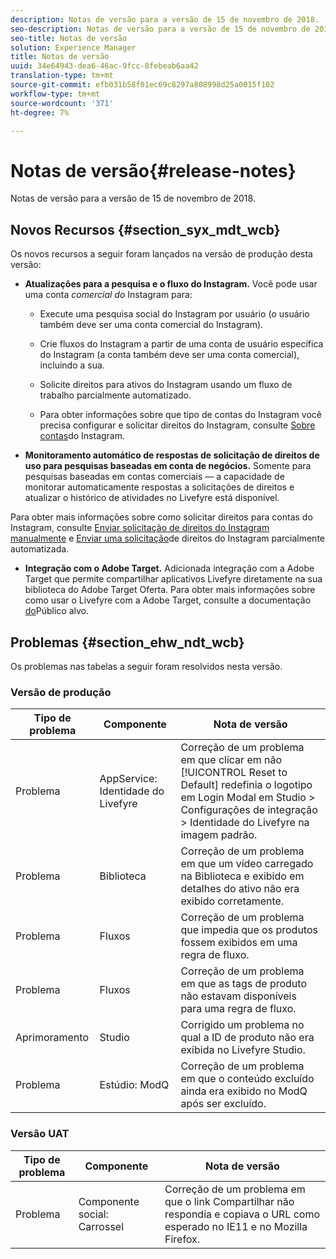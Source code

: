 ```yaml
---
description: Notas de versão para a versão de 15 de novembro de 2018.
seo-description: Notas de versão para a versão de 15 de novembro de 2018.
seo-title: Notas de versão
solution: Experience Manager
title: Notas de versão
uuid: 34e64943-dea6-46ac-9fcc-8febeab6aa42
translation-type: tm+mt
source-git-commit: efb031b58f01ec69c8297a808998d25a0015f102
workflow-type: tm+mt
source-wordcount: '371'
ht-degree: 7%

---
```



# Notas de versão{#release-notes}

Notas de versão para a versão de 15 de novembro de 2018.

## Novos Recursos {#section_syx_mdt_wcb}

Os novos recursos a seguir foram lançados na versão de produção desta versão:

* **Atualizações para a pesquisa e o fluxo do Instagram.** Você pode usar uma conta *comercial do* Instagram para:

   * Execute uma pesquisa social do Instagram por usuário (o usuário também deve ser uma conta comercial do Instagram).

   * Crie fluxos do Instagram a partir de uma conta de usuário específica do Instagram (a conta também deve ser uma conta comercial), incluindo a sua.

   * Solicite direitos para ativos do Instagram usando um fluxo de trabalho parcialmente automatizado.

   * Para obter informações sobre que tipo de contas do Instagram você precisa configurar e solicitar direitos do Instagram, consulte [Sobre contas](/help/using/c-users-creating-accounts-with-studio-access/t-configure-social-accout-instagram/c-about-instagram-accounts.md)do Instagram.

* **Monitoramento automático de respostas de solicitação de direitos de uso para pesquisas baseadas em conta de negócios.** Somente para pesquisas baseadas em contas comerciais — a capacidade de monitorar automaticamente respostas a solicitações de direitos e atualizar o histórico de atividades no Livefyre está disponível.

Para obter mais informações sobre como solicitar direitos para contas do Instagram, consulte [Enviar solicitação de direitos do Instagram manualmente](/help/using/c-how-requesting-rights-works/c-send-instagram-manual-rights-request.md) e [Enviar uma solicitação](/help/using/c-how-requesting-rights-works/c-send-an-instagram-rights-request-from-the-library.md)de direitos do Instagram parcialmente automatizada.

* **Integração com o Adobe Target.** Adicionada integração com a Adobe Target que permite compartilhar aplicativos Livefyre diretamente na sua biblioteca do Adobe Target Oferta. Para obter mais informações sobre como usar o Livefyre com a Adobe Target, consulte a documentação [do](hhttps://docs.adobe.com/content/help/en/livefyre/using/library/livefyre-target.html)Público alvo.

## Problemas {#section_ehw_ndt_wcb}

Os problemas nas tabelas a seguir foram resolvidos nesta versão.

### Versão de produção

| Tipo de problema | Componente | Nota de versão |
|--- |--- |--- |
| Problema | AppService: Identidade do Livefyre | Correção de um problema em que clicar em não [!UICONTROL Reset to Default] redefinia o logotipo em Login Modal em Studio > Configurações de integração > Identidade do Livefyre na imagem padrão. |
| Problema | Biblioteca | Correção de um problema em que um vídeo carregado na Biblioteca e exibido em detalhes do ativo não era exibido corretamente. |
| Problema | Fluxos | Correção de um problema que impedia que os produtos fossem exibidos em uma regra de fluxo. |
| Problema | Fluxos | Correção de um problema em que as tags de produto não estavam disponíveis para uma regra de fluxo. |
| Aprimoramento | Studio | Corrigido um problema no qual a ID de produto não era exibida no Livefyre Studio. |
| Problema | Estúdio: ModQ | Correção de um problema em que o conteúdo excluído ainda era exibido no ModQ após ser excluído. |

### Versão UAT

| **Tipo de problema** | **Componente** | **Nota de versão** |
|---|---|---|
| Problema | Componente social: Carrossel | Correção de um problema em que o link Compartilhar não respondia e copiava o URL como esperado no IE11 e no Mozilla Firefox. |